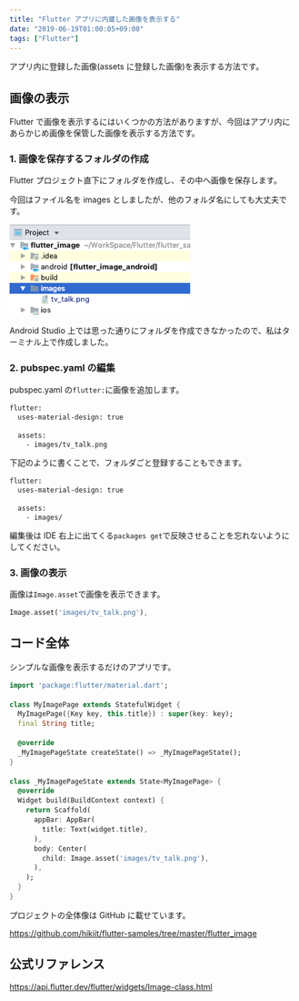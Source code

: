 ```yaml
---
title: "Flutter アプリに内蔵した画像を表示する"
date: "2019-06-19T01:00:05+09:00"
tags: ["Flutter"]
---
```


アプリ内に登録した画像(assets に登録した画像)を表示する方法です。

## 画像の表示

Flutter で画像を表示するにはいくつかの方法がありますが、今回はアプリ内にあらかじめ画像を保管した画像を表示する方法です。

### 1. 画像を保存するフォルダの作成

Flutter プロジェクト直下にフォルダを作成し、その中へ画像を保存します。

今回はファイル名を images としましたが、他のフォルダ名にしても大丈夫です。

![](20190616232807.png)

Android Studio 上では思った通りにフォルダを作成できなかったので、私はターミナル上で作成しました。

### 2. pubspec.yaml の編集

pubspec.yaml の`flutter:`に画像を追加します。

```
flutter:
  uses-material-design: true

  assets:
    - images/tv_talk.png
```

下記のように書くことで、フォルダごと登録することもできます。

```
flutter:
  uses-material-design: true

  assets:
    - images/
```

編集後は IDE 右上に出てくる`packages get`で反映させることを忘れないようにしてください。

### 3. 画像の表示

画像は`Image.asset`で画像を表示できます。

```dart
Image.asset('images/tv_talk.png'),
```

## コード全体

シンプルな画像を表示するだけのアプリです。

```dart
import 'package:flutter/material.dart';

class MyImagePage extends StatefulWidget {
  MyImagePage({Key key, this.title}) : super(key: key);
  final String title;

  @override
  _MyImagePageState createState() => _MyImagePageState();
}

class _MyImagePageState extends State<MyImagePage> {
  @override
  Widget build(BuildContext context) {
    return Scaffold(
      appBar: AppBar(
        title: Text(widget.title),
      ),
      body: Center(
        child: Image.asset('images/tv_talk.png'),
      ),
    );
  }
}
```

プロジェクトの全体像は GitHub に載せています。

https://github.com/hikiit/flutter-samples/tree/master/flutter_image

## 公式リファレンス

https://api.flutter.dev/flutter/widgets/Image-class.html
